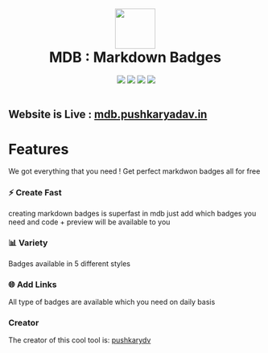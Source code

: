 <div align="center">
 <h1> <img src="https://mdb.pushkaryadav.in/logo.svg" width="80px"><br/>MDB : Markdown Badges</h1>
 <a href="https://www.buymeacoffee.com/pushkarydv" target="_blank"><img alt="" src="https://img.shields.io/badge/Buy%20Me%20a%20Coffee-ffdd00?style=flat-square&logo=buy-me-a-coffee&logoColor=black" style="vertical-align:center" /></a>
 <img src="https://img.shields.io/npm/v/npm?style=flat-square"/>
 <img src="https://img.shields.io/website?style=flat-square&url=https%3A%2F%2Fmdb.pushkaryadav.in/"/> 
 <img src="https://img.shields.io/badge/License-GPL%20v3-brightgreen?style=flat-square"/>
 <img src="https://img.shields.io/github/languages/code-size/pushkarydv/markdownbadges?logo=github&style=flat-square"/>
</div>
<br/>

## Website is Live : [mdb.pushkaryadav.in](https://mdb.pushkaryadav.in/)

# Features

We got everything that you need ! Get perfect markdwon badges all for free

### ⚡ Create Fast

creating markdown badges is superfast in mdb just add which badges you need and code + preview will be available to you

### 📊 Variety

Badges available in 5 different styles

### 🌐 Add Links

All type of badges are available which you need on daily basis

### Creator

The creator of this cool tool is: [pushkarydv](https://github.com/pushkarydv)
